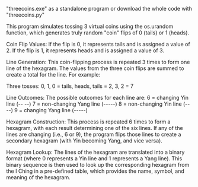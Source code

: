 "threecoins.exe" as a standalone program or download the whole code with "threecoins.py"


This program simulates tossing 3 virtual coins using the os.urandom function, which generates truly random "coin" flips of 0 (tails) or 1 (heads).

Coin Flip Values:
If the flip is 0, it represents tails and is assigned a value of 2.
If the flip is 1, it represents heads and is assigned a value of 3.

Line Generation:
This coin-flipping process is repeated 3 times to form one line of the hexagram. The values from the three coin flips are summed to create a total for the line. 
For example:

Three tosses:
0, 1, 0 = tails, heads, tails = 2, 3, 2 = 7

Line Outcomes:
The possible outcomes for each line are:
6 = changing Yin line (-- --)
7 = non-changing Yang line (-----)
8 = non-changing Yin line (-- --)
9 = changing Yang line (-----)

Hexagram Construction:
This process is repeated 6 times to form a hexagram, with each result determining one of the six lines. 
If any of the lines are changing (i.e., 6 or 9), the program flips those lines to create a secondary hexagram (with Yin becoming Yang, and vice versa).

Hexagram Lookup:
The lines of the hexagram are translated into a binary format (where 0 represents a Yin line and 1 represents a Yang line). 
This binary sequence is then used to look up the corresponding hexagram from the I Ching in a pre-defined table, which provides the name, symbol, and meaning of the hexagram.
